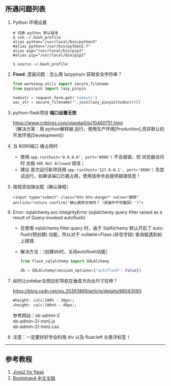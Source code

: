 ## 所遇问题列表

1. Python 环境设置

    ```shell
    # 切换 python 默认版本
    $ vim ~/.bash_profile
    alias python="/usr/local/bin/python3"
    #alias python="/usr/bin/python2.7"
    alias pip="/usr/local/bin/pip3"
    #alias pip="/usr/local/bin/pip2"
    
    $ source ~/.bash_profile
    ```

1. **Fixed**: 遗留问题：怎么用 lazypinyin 获取安全字符串？

    ```python
    from werkzeug.utils import secure_filename
    from pypinyin import lazy_pinyin
    
    todostr = request.form.get('todostr')
    sec_str = secure_filename("".join(lazy_pinyin(todostr)))
    ```

1. python-flask项目 **端口设置无效**
    
    https://www.cnblogs.com/xiaodai0/p/10460751.html
    <br>（解决方案：用 python解释器 运行，使用生产环境[Production],而非默认的开发环境[Development]）
    
1. 当 8090端口 被占用时

    - 使用 `app.run(host='0.0.0.0', port='8090')` 不会报错，但 浏览器访问时 会报 `405 Not Allowed` 错误；
    - 建议 首次运行新项目用 `app.run(host='127.0.0.1', port='8090')` 先尝试运行，如果该端口已被占用，使用该命令会提供报错信息！

1. 按钮添加弹出框（确认弹框）

    ```html5
    <input type="submit" class="btn btn-danger" value="删除" onclick="return confirm('确认删除文档吗？（该操作不可撤回）')">
    ```
    
1. Error: sqlalchemy.exc.IntegrityError (sqlalchemy query filter raised as a result of Query-invoked autoflush)

    * 在使用 sqlalchemy.filter.query 时，由于 SqlAlchemy 默认开启了 auto-flush(预创建) 功能，所以对于 nullable=Flase (非空字段) 查询就遇到如上报错
    * 解决方法：（创建db时，关闭autoflush功能）

        ```python
        from flask_sqlalchemy import SQLAlchemy
        
        db = SQLAlchemy(session_options={"autoflush": False})
        ```

1. 如何让sidebar左侧边栏导航在垂直方向全尺寸拉伸？

    https://blog.csdn.net/qq_35393869/article/details/88043093
    
    ```css
    ✖️height: calc(100% - 10px);
    ✔️height: calc(100vh - 48px);
    ```
    
    参考网站：sb-admin-2
    <br>sb-admin-2(-min).js
    <br>sb-admin-2(-min).css

1. 注意：一定要好好学会利用 div 以及 float:left 左悬浮标签！

---

## 参考教程

1. [Jinja2 for flask](http://jinja.pocoo.org/docs/2.10/templates/#synopsis)
2. [Bootstrap4 中文文档](http://bs4.ntp.org.cn/)
